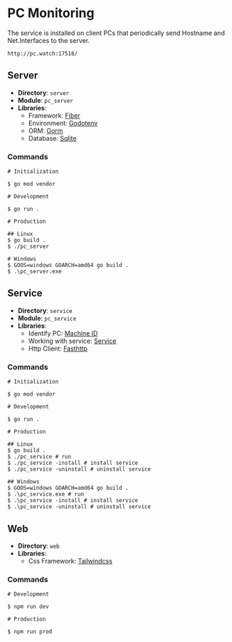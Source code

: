 # PC Monitoring

The service is installed on client PCs that periodically send Hostname and Net.Interfaces to the server.

`http://pc.watch:17518/`

## Server

- **Directory**: `server`
- **Module**: `pc_server`
- **Libraries**:
  - Framework: [Fiber](https://github.com/gofiber/fiber)
  - Environment: [Godotenv](https://github.com/joho/godotenv)
  - ORM: [Gorm](https://github.com/go-gorm/gorm)
  - Database: [Sqlite](https://github.com/go-gorm/sqlite)

### Commands

```shell
# Initialization

$ go mod vendor

# Development

$ go run .

# Production

## Linux
$ go build .
$ ./pc_server

# Windows
$ GOOS=windows GOARCH=amd64 go build .
$ .\pc_server.exe
```

## Service

- **Directory**: `service`
- **Module**: `pc_service`
- **Libraries**:
  - Identify PC: [Machine ID](https://github.com/denisbrodbeck/machineid)
  - Working with service: [Service](https://github.com/kardianos/service)
  - Http Client: [Fasthttp](https://github.com/valyala/fasthttp)

### Commands

```shell
# Initialization

$ go mod vendor

# Development

$ go run .

# Production

## Linux
$ go build .
$ ./pc_service # run
$ ./pc_service -install # install service
$ ./pc_service -uninstall # uninstall service

## Windows
$ GOOS=windows GOARCH=amd64 go build .
$ .\pc_service.exe # run
$ .\pc_service -install # install service
$ .\pc_service -uninstall # uninstall service
```

## Web

- **Directory**: `web`
- **Libraries**:
  - Css Framework: [Tailwindcss](https://github.com/tailwindlabs/tailwindcss)

### Commands

```shell
# Development

$ npm run dev

# Production

$ npm run prod
```
